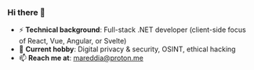 ### Hi there 👋

- ⚡ <strong>Technical background</strong>: Full-stack .NET developer (client-side focus of React, Vue, Angular, or Svelte)
- 🔭 <strong>Current hobby</strong>: Digital privacy & security, OSINT, ethical hacking
- 📫 <strong>Reach me at</strong>: <mareddia@proton.me>
